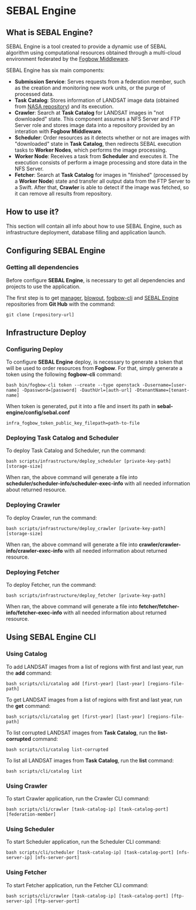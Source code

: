 # SEBAL Engine
## What is SEBAL Engine?
  SEBAL Engine is a tool created to provide a dynamic use of SEBAL algorithm using computational resources obtained through a multi-cloud environment federated by the [Fogbow Middleware](http://www.fogbowcloud.org).
  
  SEBAL Engine has six main components:
  - **Submission Service**: Serves requests from a federation member, such as the creation and monitoring new work units, or the purge of processed data.
  - **Task Catalog**: Stores information of LANDSAT image data (obtained from [NASA repository](https://ers.cr.usgs.gov)) and its execution.
  - **Crawler**: Search at **Task Catalog** for LANDSAT images in "not downloaded" state. This component assumes a NFS Server and FTP Server role and stores image data into a repository provided by an interation with **Fogbow Middleware**.
  - **Scheduler**: Order resources as it detects whether or not are images with "downloaded" state in **Task Catalog**, then redirects SEBAL execution tasks to **Worker Nodes**, which performs the image processing.
  - **Worker Node**: Receives a task from **Scheduler** and executes it. The execution consists of perform a image processing and store data in the NFS Server.
  - **Fetcher**: Search at **Task Catalog** for images in "finished" (processed by a **Worker Node**) state and transfer all output data from the FTP Server to a Swift. After that, **Crawler** is able to detect if the image was fetched, so it can remove all results from repository.

## How to use it?
  This section will contain all info about how to use SEBAL Engine, such as infrastructure deployment, database filling and application launch.
## Configuring SEBAL Engine
### Getting all dependencies
  Before configure **SEBAL Engine**, is necessary to get all dependencies and projects to use the application.
  
  The first step is to get [manager](https://github.com/fogbow/fogbow-manager.git), [blowout](https://github.com/fogbow/blowout.git), [fogbow-cli](https://github.com/fogbow/fogbow-cli.git) and [SEBAL Engine](https://github.com/fogbow/sebal-engine.git) repositories from **Git Hub** with the command:
  
  ```
  git clone [repository-url]
  ```
  
## Infrastructure Deploy
### Configuring Deploy
  To configure **SEBAL Engine** deploy, is necessary to generate a token that will be used to order resources from **Fogbow**. For that, simply generate a token using the following **fogbow-cli** command:
  
  ```
  bash bin/fogbow-cli token --create --type openstack -Dusername=[user-name] -Dpassword=[password] -DauthUrl=[auth-url] -DtenantName=[tenant-name]
  ```
  
  When token is generated, put it into a file and insert its path in **sebal-engine/config/sebal.conf**
  
  ```
  infra_fogbow_token_public_key_filepath=path-to-file 
  ```
  
### Deploying Task Catalog and Scheduler
  To deploy Task Catalog and Scheduler, run the command:
  
  ```
  bash scripts/infrastructure/deploy_scheduler [private-key-path] [storage-size]
  ```
  
  When ran, the above command will generate a file into **scheduler/scheduler-info/scheduler-exec-info** with all needed information about returned resource.
  
### Deploying Crawler
  To deploy Crawler, run the command:

  ```
  bash scripts/infrastructure/deploy_crawler [private-key-path] [storage-size]
  ```
  
  When ran, the above command will generate a file into **crawler/crawler-info/crawler-exec-info** with all needed information about returned resource.
  
### Deploying Fetcher
  To deploy Fetcher, run the command:

  ```
  bash scripts/infrastructure/deploy_fetcher [private-key-path]
  ```
  
  When ran, the above command will generate a file into **fetcher/fetcher-info/fetcher-exec-info** with all needed information about returned resource.
  
## Using SEBAL Engine CLI
### Using Catalog
  To add LANDSAT images from a list of regions with first and last year, run the **add** command:
  
  ```
  bash scripts/cli/catalog add [first-year] [last-year] [regions-file-path]
  ```
  
  To get LANDSAT images from a list of regions with first and last year, run the **get** command:
  
  ```
  bash scripts/cli/catalog get [first-year] [last-year] [regions-file-path]
  ```
  
  To list corrupted LANDSAT images from **Task Catalog**, run the **list-corrupted** command:
  
  ```
  bash scripts/cli/catalog list-corrupted
  ```
  
  To list all LANDSAT images from **Task Catalog**, run the **list** command:
  
  ```
  bash scripts/cli/catalog list
  ```
  
### Using Crawler
  To start Crawler application, run the Crawler CLI command:

  ```
  bash scripts/cli/crawler [task-catalog-ip] [task-catalog-port] [federation-member]
  ```
  
### Using Scheduler
  To start Scheduler application, run the Scheduler CLI command:
  
  ```
  bash scripts/cli/scheduler [task-catalog-ip] [task-catalog-port] [nfs-server-ip] [nfs-server-port]
  ```
  
### Using Fetcher
  To start Fetcher application, run the Fetcher CLI command:
  
  ```
  bash scripts/cli/crawler [task-catalog-ip] [task-catalog-port] [ftp-server-ip] [ftp-server-port]
  ```
